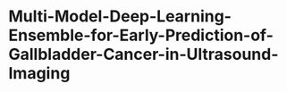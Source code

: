 # Multi-Model-Deep-Learning-Ensemble-for-Early-Prediction-of-Gallbladder-Cancer-in-Ultrasound-Imaging